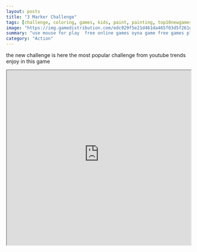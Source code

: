```yaml
---
layout: posts
title: "3 Marker Challenge"
tags: [challenge, coloring, games, kids, paint, painting, top10newgames, paints, 3maker, top, marker, markers, books, gamesn, free, online, games, oyna, game, free, games, play, play, games]
image: "https://img.gamedistribution.com/edc929f5e21d461da465f03d5f261d67.jpg"
summary: "use mouse for play  free online games oyna game free games play play games"
category: "Action"
---
```


the new challenge is here the most popular challenge from youtube trends enjoy in this game

<iframe width="100%" height="480px;" src="https://html5.gamedistribution.com/edc929f5e21d461da465f03d5f261d67/"></iframe>